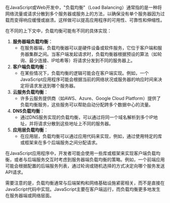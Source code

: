 在JavaScript或Web开发中，"负载均衡"（Load Balancing）通常指的是一种将网络流量或请求分散到多个服务器或服务上的方法，以确保没有单个服务器因为过载而变得响应缓慢或崩溃。这样做可以提高应用程序的可用性、可靠性和伸缩性。

在不同的上下文中，负载均衡可能有不同的具体实现：

1. **服务器端负载均衡**：
   - 在服务器端，负载均衡器可以是硬件设备或软件服务，它位于客户端和服务器集群之间。当客户端发起请求时，负载均衡器根据预设的算法（如轮询、最少连接、IP哈希等）将请求分发到不同的服务器上。
2. **客户端负载均衡**：
   - 在某些情况下，负载均衡的逻辑可能会在客户端实现。例如，一个JavaScript应用程序可能会根据当前的网络状况或服务器的响应时间来决定将请求发送到哪个服务器。
3. **云服务负载均衡**：
   - 许多云服务提供商（如AWS、Azure、Google Cloud Platform）提供了负载均衡服务，这些服务可以帮助自动分配跨多个数据中心的流量。
4. **DNS负载均衡**：
   - 通过DNS服务实现的负载均衡，可以通过将同一个域名解析到多个IP地址，并将请求分散到这些地址上不同的服务器。
5. **应用层负载均衡**：
   - 在应用层，负载均衡可以通过应用代码来实现，例如，通过使用特定的库或框架来在多个后端服务之间分配请求。

在JavaScript应用程序中，开发者可能会使用一些库或框架来实现客户端负载均衡，或者与后端服务交互时考虑到服务器端负载均衡的策略。例如，一个前端应用可能会根据配置的后端服务列表，通过轮询或随机选择的方式决定向哪个服务发送API请求。

需要注意的是，负载均衡通常与后端架构和网络基础设施紧密相关，而不是直接在JavaScript代码中实现。JavaScript主要在客户端运行，而负载均衡更多地发生在服务器端或网络层面。